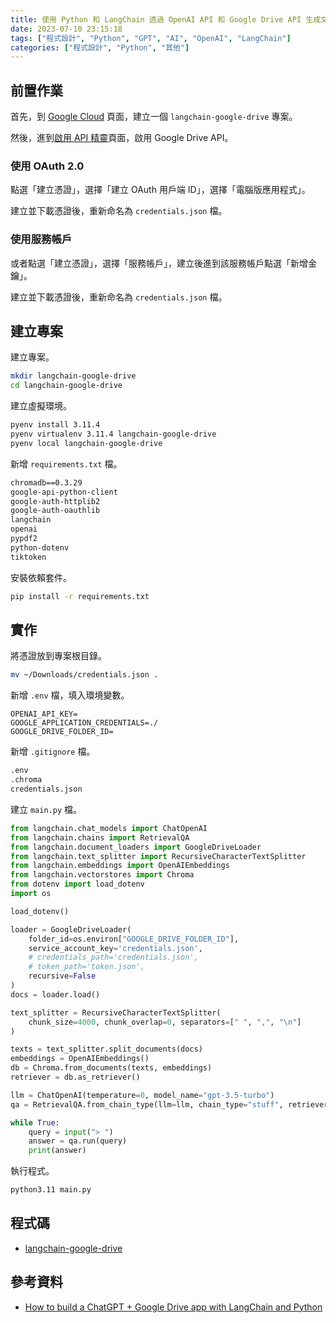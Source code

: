 ```yaml
---
title: 使用 Python 和 LangChain 透過 OpenAI API 和 Google Drive API 生成文字補全
date: 2023-07-10 23:15:18
tags: ["程式設計", "Python", "GPT", "AI", "OpenAI", "LangChain"]
categories: ["程式設計", "Python", "其他"]
---
```


## 前置作業

首先，到 [Google Cloud](https://console.cloud.google.com/projectcreate) 頁面，建立一個 `langchain-google-drive` 專案。

然後，進到[啟用 API 精靈](https://console.cloud.google.com/projectselector2/apis/enableflow)頁面，啟用 Google Drive API。

### 使用 OAuth 2.0

點選「建立憑證」，選擇「建立 OAuth 用戶端 ID」，選擇「電腦版應用程式」。

建立並下載憑證後，重新命名為 `credentials.json` 檔。

### 使用服務帳戶

或者點選「建立憑證」，選擇「服務帳戶」，建立後進到該服務帳戶點選「新增金鑰」。

建立並下載憑證後，重新命名為 `credentials.json` 檔。

## 建立專案

建立專案。

```bash
mkdir langchain-google-drive
cd langchain-google-drive
```

建立虛擬環境。

```bash
pyenv install 3.11.4
pyenv virtualenv 3.11.4 langchain-google-drive
pyenv local langchain-google-drive
```

新增 `requirements.txt` 檔。

```txt
chromadb==0.3.29
google-api-python-client
google-auth-httplib2
google-auth-oauthlib
langchain
openai
pypdf2
python-dotenv
tiktoken
```

安裝依賴套件。

```bash
pip install -r requirements.txt
```

## 實作

將憑證放到專案根目錄。

```bash
mv ~/Downloads/credentials.json .
```

新增 `.env` 檔，填入環境變數。

```env
OPENAI_API_KEY=
GOOGLE_APPLICATION_CREDENTIALS=./
GOOGLE_DRIVE_FOLDER_ID=
```

新增 `.gitignore` 檔。

```bash
.env
.chroma
credentials.json
```

建立 `main.py` 檔。

```py
from langchain.chat_models import ChatOpenAI
from langchain.chains import RetrievalQA
from langchain.document_loaders import GoogleDriveLoader
from langchain.text_splitter import RecursiveCharacterTextSplitter
from langchain.embeddings import OpenAIEmbeddings
from langchain.vectorstores import Chroma
from dotenv import load_dotenv
import os

load_dotenv()

loader = GoogleDriveLoader(
    folder_id=os.environ["GOOGLE_DRIVE_FOLDER_ID"],
    service_account_key='credentials.json',
    # credentials_path='credentials.json',
    # token_path='token.json',
    recursive=False
)
docs = loader.load()

text_splitter = RecursiveCharacterTextSplitter(
    chunk_size=4000, chunk_overlap=0, separators=[" ", ",", "\n"]
)

texts = text_splitter.split_documents(docs)
embeddings = OpenAIEmbeddings()
db = Chroma.from_documents(texts, embeddings)
retriever = db.as_retriever()

llm = ChatOpenAI(temperature=0, model_name="gpt-3.5-turbo")
qa = RetrievalQA.from_chain_type(llm=llm, chain_type="stuff", retriever=retriever)

while True:
    query = input("> ")
    answer = qa.run(query)
    print(answer)
```

執行程式。

```bash
python3.11 main.py
```

## 程式碼

- [langchain-google-drive](https://github.com/memochou1993/langchain-google-drive)

## 參考資料

- [How to build a ChatGPT + Google Drive app with LangChain and Python](https://www.haihai.ai/gpt-gdrive/)
